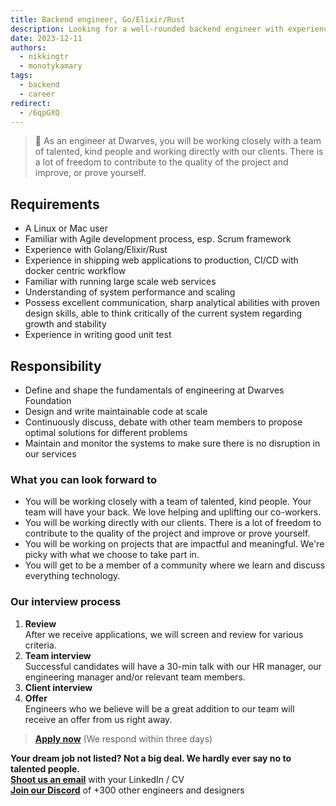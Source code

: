```yaml
---
title: Backend engineer, Go/Elixir/Rust
description: Looking for a well-rounded backend engineer with experience in shipping web applications to production, CI/CD with docker centric workflow, unit testing, performance and scaling, etc. with Go/Elixir/Rust.
date: 2023-12-11
authors:
  - nikkingtr
  - monotykamary
tags:
  - backend
  - career
redirect:
  - /6qpGXQ
---
```


> 🤝 As an engineer at Dwarves, you will be working closely with a team of talented, kind people and working directly with our clients. There is a lot of freedom to contribute to the quality of the project and improve, or prove yourself.

## Requirements

- A Linux or Mac user
- Familiar with Agile development process, esp. Scrum framework
- Experience with Golang/Elixir/Rust
- Experience in shipping web applications to production, CI/CD with docker centric workflow
- Familiar with running large scale web services
- Understanding of system performance and scaling
- Possess excellent communication, sharp analytical abilities with proven design skills, able to think critically of the current system regarding growth and stability
- Experience in writing good unit test

## Responsibility

- Define and shape the fundamentals of engineering at Dwarves Foundation
- Design and write maintainable code at scale
- Continuously discuss, debate with other team members to propose optimal solutions for different problems
- Maintain and monitor the systems to make sure there is no disruption in our services

### What you can look forward to

- You will be working closely with a team of talented, kind people. Your team will have your back. We love helping and uplifting our co-workers.
- You will be working directly with our clients. There is a lot of freedom to contribute to the quality of the project and improve or prove yourself.
- You will be working on projects that are impactful and meaningful. We're picky with what we choose to take part in.
- You will get to be a member of a community where we learn and discuss everything technology.

### Our interview process

1. **Review**<br>
   After we receive applications, we will screen and review for various criteria.
2. **Team interview**<br>
   Successful candidates will have a 30-min talk with our HR manager, our engineering manager and/or relevant team members.
3. **Client interview**<br>
4. **Offer**<br>
   Engineers who we believe will be a great addition to our team will receive an offer from us right away.

> **[Apply now](mailto:spawn@d.foundation)** (We respond within three days)

**Your dream job not listed? Not a big deal. We hardly ever say no to talented people.**\
[**Shoot us an email**](mailto:spawn@d.foundation) with your LinkedIn / CV\
[**Join our Discord**](https://discord.gg/dfoundation) of +300 other engineers and designers
